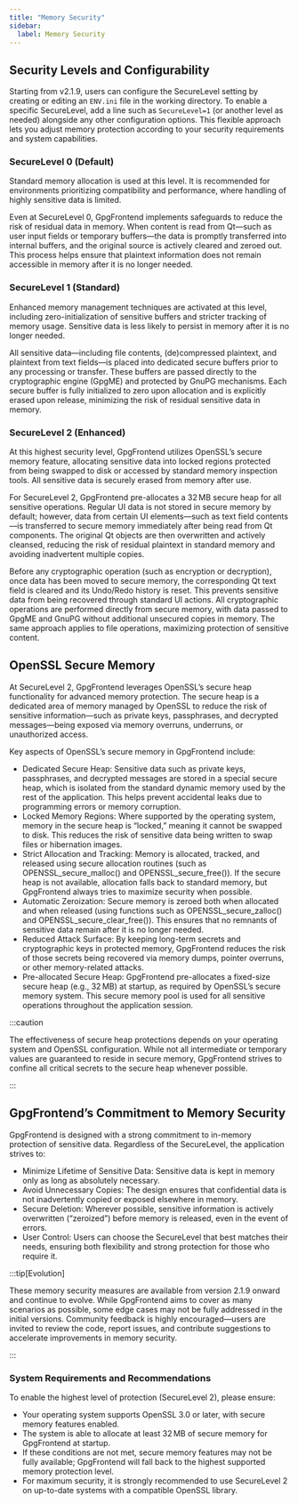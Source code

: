 ```yaml
---
title: "Memory Security"
sidebar:
  label: Memory Security
---
```


## Security Levels and Configurability

Starting from v2.1.9, users can configure the SecureLevel setting by creating or
editing an `ENV.ini` file in the working directory. To enable a specific
SecureLevel, add a line such as `SecureLevel=1` (or another level as needed)
alongside any other configuration options. This flexible approach lets you
adjust memory protection according to your security requirements and system
capabilities.

### SecureLevel 0 (Default)

Standard memory allocation is used at this level. It is recommended for
environments prioritizing compatibility and performance, where handling of
highly sensitive data is limited.

Even at SecureLevel 0, GpgFrontend implements safeguards to reduce the risk of
residual data in memory. When content is read from Qt—such as user input fields
or temporary buffers—the data is promptly transferred into internal buffers, and
the original source is actively cleared and zeroed out. This process helps
ensure that plaintext information does not remain accessible in memory after it
is no longer needed.

### SecureLevel 1 (Standard)

Enhanced memory management techniques are activated at this level, including
zero-initialization of sensitive buffers and stricter tracking of memory usage.
Sensitive data is less likely to persist in memory after it is no longer needed.

All sensitive data—including file contents, (de)compressed plaintext, and
plaintext from text fields—is placed into dedicated secure buffers prior to any
processing or transfer. These buffers are passed directly to the cryptographic
engine (GpgME) and protected by GnuPG mechanisms. Each secure buffer is fully
initialized to zero upon allocation and is explicitly erased upon release,
minimizing the risk of residual sensitive data in memory.

### SecureLevel 2 (Enhanced)

At this highest security level, GpgFrontend utilizes OpenSSL’s secure memory
feature, allocating sensitive data into locked regions protected from being
swapped to disk or accessed by standard memory inspection tools. All sensitive
data is securely erased from memory after use.

For SecureLevel 2, GpgFrontend pre-allocates a 32 MB secure heap for all
sensitive operations. Regular UI data is not stored in secure memory by default;
however, data from certain UI elements—such as text field contents—is
transferred to secure memory immediately after being read from Qt components.
The original Qt objects are then overwritten and actively cleansed, reducing the
risk of residual plaintext in standard memory and avoiding inadvertent multiple
copies.

Before any cryptographic operation (such as encryption or decryption), once data
has been moved to secure memory, the corresponding Qt text field is cleared and
its Undo/Redo history is reset. This prevents sensitive data from being
recovered through standard UI actions. All cryptographic operations are
performed directly from secure memory, with data passed to GpgME and GnuPG
without additional unsecured copies in memory. The same approach applies to file
operations, maximizing protection of sensitive content.

## OpenSSL Secure Memory

At SecureLevel 2, GpgFrontend leverages OpenSSL’s secure heap functionality for
advanced memory protection. The secure heap is a dedicated area of memory
managed by OpenSSL to reduce the risk of sensitive information—such as private
keys, passphrases, and decrypted messages—being exposed via memory overruns,
underruns, or unauthorized access.

Key aspects of OpenSSL’s secure memory in GpgFrontend include:

- Dedicated Secure Heap: Sensitive data such as private keys, passphrases, and
  decrypted messages are stored in a special secure heap, which is isolated from
  the standard dynamic memory used by the rest of the application. This helps
  prevent accidental leaks due to programming errors or memory corruption.
- Locked Memory Regions: Where supported by the operating system, memory in the
  secure heap is “locked,” meaning it cannot be swapped to disk. This reduces
  the risk of sensitive data being written to swap files or hibernation images.
- Strict Allocation and Tracking: Memory is allocated, tracked, and released
  using secure allocation routines (such as OPENSSL_secure_malloc() and
  OPENSSL_secure_free()). If the secure heap is not available, allocation falls
  back to standard memory, but GpgFrontend always tries to maximize security
  when possible.
- Automatic Zeroization: Secure memory is zeroed both when allocated and when
  released (using functions such as OPENSSL_secure_zalloc() and
  OPENSSL_secure_clear_free()). This ensures that no remnants of sensitive data
  remain after it is no longer needed.
- Reduced Attack Surface: By keeping long-term secrets and cryptographic keys in
  protected memory, GpgFrontend reduces the risk of those secrets being
  recovered via memory dumps, pointer overruns, or other memory-related attacks.
- Pre-allocated Secure Heap: GpgFrontend pre-allocates a fixed-size secure heap
  (e.g., 32 MB) at startup, as required by OpenSSL’s secure memory system. This
  secure memory pool is used for all sensitive operations throughout the
  application session.

:::caution

The effectiveness of secure heap protections depends on your operating
system and OpenSSL configuration. While not all intermediate or temporary values
are guaranteed to reside in secure memory, GpgFrontend strives to confine all
critical secrets to the secure heap whenever possible.

:::

## GpgFrontend’s Commitment to Memory Security

GpgFrontend is designed with a strong commitment to in-memory protection of
sensitive data. Regardless of the SecureLevel, the application strives to:

- Minimize Lifetime of Sensitive Data: Sensitive data is kept in memory only as
  long as absolutely necessary.
- Avoid Unnecessary Copies: The design ensures that confidential data is not
  inadvertently copied or exposed elsewhere in memory.
- Secure Deletion: Wherever possible, sensitive information is actively
  overwritten (“zeroized”) before memory is released, even in the event of
  errors.
- User Control: Users can choose the SecureLevel that best matches their needs,
  ensuring both flexibility and strong protection for those who require it.

:::tip[Evolution]

These memory security measures are available from version 2.1.9 onward and
continue to evolve. While GpgFrontend aims to cover as many scenarios as
possible, some edge cases may not be fully addressed in the initial versions.
Community feedback is highly encouraged—users are invited to review the code,
report issues, and contribute suggestions to accelerate improvements in memory
security.

:::

### System Requirements and Recommendations

To enable the highest level of protection (SecureLevel 2), please ensure:

- Your operating system supports OpenSSL 3.0 or later, with secure memory
  features enabled.
- The system is able to allocate at least 32 MB of secure memory for GpgFrontend
  at startup.
- If these conditions are not met, secure memory features may not be fully
  available; GpgFrontend will fall back to the highest supported memory
  protection level.
- For maximum security, it is strongly recommended to use SecureLevel 2 on
  up-to-date systems with a compatible OpenSSL library.
